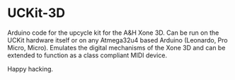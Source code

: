 # UCKit-3D
Arduino code for the upcycle kit for the A&amp;H Xone 3D. Can be run on the UCKit hardware itself or on any Atmega32u4 based Arduino (Leonardo, Pro Micro, Micro). Emulates the digital mechanisms of the Xone 3D and can be extended to function as a class compliant MIDI device.

Happy hacking.
